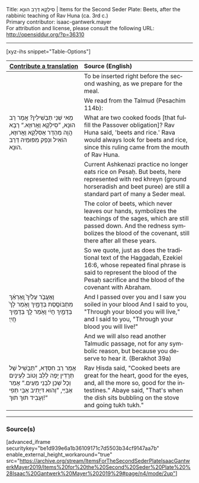 <html>
<head></head>
<body>
Title: סִילְקָא דְּרָב הוּנָא | Items for the Second Seder Plate: Beets, after the rabbinic teaching of Rav Huna (ca. 3rd c.)<br />
Primary contributor: isaac-gantwerk.mayer<br />
For attribution and license, please consult the following URL: <a href="http://opensiddur.org/?p=36310">http://opensiddur.org/?p=36310</a>
<p />
<hr />


[xyz-ihs snippet="Table-Options"]<table style="margin-left: auto; margin-right: auto;" class="draggable">
<thead><tr><th id="x" style="text-align: right;"><a href="/contribute/upload">Contribute a translation</a></th><th style="text-align: left;">Source (English)</th></tr></thead>
<tbody>
<tr><td style="vertical-align:top;">
<div class="liturgy" lang="he">

</span></div></td>
 
<td style="vertical-align:top;">
<div class="english" lang="en">
<span class="instruction">To be inserted right before the second washing, as we prepare for the meal.</span>
</div></td></tr>


<tr><td style="vertical-align:top;">
<div class="liturgy" lang="he">

</span></div></td>
 
<td style="vertical-align:top;">
<div class="english" lang="en">
<span class="instruction">We read from the Talmud (Pesachim 114b):</span>
</div></td></tr>


<tr><td style="vertical-align:top;">
<div class="liturgy" lang="he">
מַאי שְׁנֵי תַּבְשִׁילִין? אֲמַר רַב הוּנָא, ”סִילְקָא וַאֲרוּזָא.“ רָבָא הֲוָה מְהַדַּר אַסִּלְקָא וַאֲרוּזָא, הוֹאִיל וּנְפַק מִפּוּמֵיהּ דְּרַב הוּנָא.
</span></div></td>
 
<td style="vertical-align:top;">
<div class="english" lang="en">
What are two cooked foods [that fulfill the Passover obligation]? Rav Huna said, 'beets and rice.' Rava would always look for beets and rice, since this ruling came from the mouth of Rav Huna.
</div></td></tr>


<tr><td style="vertical-align:top;">
<div class="liturgy" lang="he">

</span></div></td>
 
<td style="vertical-align:top;">
<div class="english" lang="en">
Current Ashkenazi practice no longer eats rice on Pesaḥ. But beets, here represented with red khreyn (ground horseradish and beet puree) are still a standard part of many a Seder meal.
</div></td></tr>


<tr><td style="vertical-align:top;">
<div class="liturgy" lang="he">

</span></div></td>
 
<td style="vertical-align:top;">
<div class="english" lang="en">
The color of beets, which never leaves our hands, symbolizes the teachings of the sages, which are still passed down. And the redness symbolizes the blood of the covenant, still there after all these years. 
</div></td></tr>


<tr><td style="vertical-align:top;">
<div class="liturgy" lang="he">

</span></div></td>
 
<td style="vertical-align:top;">
<div class="english" lang="en">
So we quote, just as does the traditional text of the Haggadah, Ezekiel 16:6, whose repeated final phrase is said to represent the blood of the Pesaḥ sacrifice and the blood of the covenant with Abraham.
</div></td></tr>


<tr><td style="vertical-align:top;">
<div class="liturgy" lang="he">
וָאֶעֱבֹ֤ר עָלַ֙יִךְ֙ וָֽאֶרְאֵ֔ךְ 
מִתְבּוֹסֶ֖סֶת בְּדָמָ֑יִךְ 
וָאֹ֤מַר לָךְ֙ בְּדָמַ֣יִךְ חֲיִ֔י 
וָאֹ֥מַר לָ֖ךְ בְּדָמַ֥יִךְ חֲיִֽי׃
</span></div></td>
 
<td style="vertical-align:top;">
<div class="english" lang="en">
And I passed over you and I saw you soiled in your blood 
And I said to you, "Through your blood you will live," 
and I said to you, "Through your blood you will live!"
</div></td></tr>


<tr><td style="vertical-align:top;">
<div class="liturgy" lang="he">

</span></div></td>
 
<td style="vertical-align:top;">
<div class="english" lang="en">
And we will also read another Talmudic passage, not for any symbolic reason, but because you deserve to hear it.
(Berakhot 39a)
</div></td></tr>


<tr><td style="vertical-align:top;">
<div class="liturgy" lang="he">
אָמַר רַב חִסְדָּא, ”תַּבְשִׁיל שֶׁל תְּרָדִין יָפֶה לַלֵּב וָטוֹב לְעֵינַיִם וְכָל שְׁכֵּן לִבְנֵי מֵעַיִם.“ אָמַר אַבַּיֵּי, ”וְהוּא דּיָתִיב אַבֵּי תְּפִי וְעָבִיד תּוּךְ תוּךְ!“
</span></div></td>
 
<td style="vertical-align:top;">
<div class="english" lang="en">
Rav Ḥisda said, "Cooked beets are great for the heart, good for the eyes, and, all the more so, good for the intestines." Abaye said, "That's when the dish sits bubbling on the stove and going tukh tukh."
</div></td></tr>
</tbody></table>

<hr />

<h3>Source(s)</h3>

[advanced_iframe securitykey="be1d939e6a1b36109171c7d5503b34cf9147aa7b" enable_external_height_workaround="true" src="https://archive.org/stream/ItemsForTheSecondSederPlateIsaacGantwerkMayer2019/Items%20for%20the%20Second%20Seder%20Plate%20%28Isaac%20Gantwerk%20Mayer%202019%29#page/n4/mode/2up"]

&nbsp;
</body>
</html>